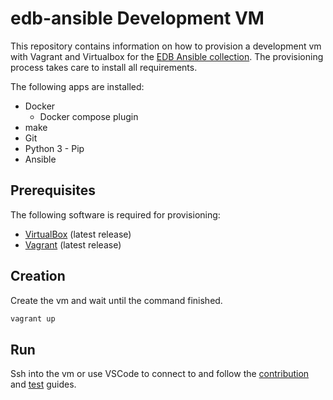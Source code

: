 # edb-ansible Development VM

This repository contains information on how to provision a development vm with Vagrant and Virtualbox for the [EDB Ansible collection](https://github.com/EnterpriseDB/edb-ansible). The provisioning process takes care to install all requirements.

The following apps are installed:

* Docker
  * Docker compose plugin
* make
* Git
* Python 3 - Pip
* Ansible


## Prerequisites

The following software is required for provisioning:

* [VirtualBox](https://www.virtualbox.org/) (latest release)
* [Vagrant](https://www.vagrantup.com/) (latest release)


## Creation

Create the vm and wait until the command finished.

```bash
vagrant up
```


## Run

Ssh into the vm or use VSCode to connect to and follow the [contribution](https://github.com/EnterpriseDB/edb-ansible/blob/master/CONTRIBUTING.md) and [test](https://github.com/EnterpriseDB/edb-ansible/blob/master/tests/README.md) guides.

